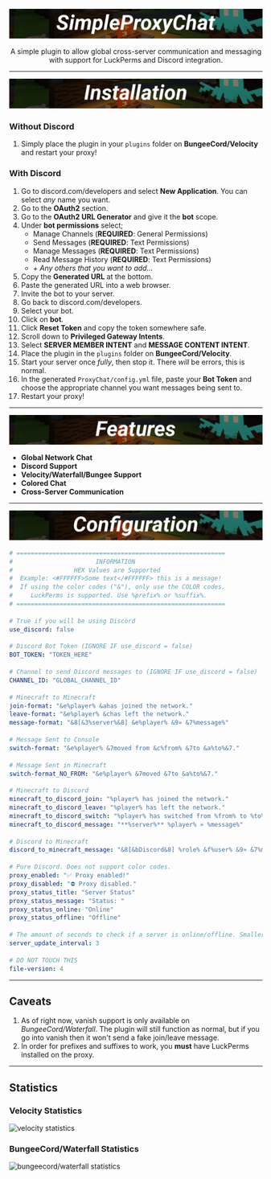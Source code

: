 <p align="center">
  <img src="https://github.com/beanbeanjuice/SimpleProxyChat/blob/master/Images/Finished/SimpleProxyChat.png?raw=true" alt="SimpleProxyChat Logo"/>
</p>
<center>
  A simple plugin to allow global cross-server communication and messaging with support for LuckPerms and Discord integration.
</center>

---

<p align="center">
  <img src="https://github.com/beanbeanjuice/SimpleProxyChat/blob/master/Images/Finished/Installation.png?raw=true" alt="installation"/>
</p>

### Without Discord
1) Simply place the plugin in your `plugins` folder on **BungeeCord/Velocity** and restart your proxy!

### With Discord
1) Go to discord.com/developers and select **New Application**. You can select *any* name you want.
1) Go to the **OAuth2** section.
1) Go to the **OAuth2 URL Generator** and give it the **bot** scope.
1) Under **bot permissions** select;
    - Manage Channels (**REQUIRED**: General Permissions)
    - Send Messages (**REQUIRED**: Text Permissions)
    - Manage Messages (**REQUIRED**: Text Permissions)
    - Read Message History (**REQUIRED**: Text Permissions)
    - *+ Any others that you want to add...*
1) Copy the **Generated URL** at the bottom.
1) Paste the generated URL into a web browser.
1) Invite the bot to your server.
1) Go back to discord.com/developers.
1) Select your bot.
1) Click on **bot**.
1) Click **Reset Token** and copy the token somewhere safe.
1) Scroll down to **Privileged Gateway Intents**.
1) Select **SERVER MEMBER INTENT** and **MESSAGE CONTENT INTENT**.
1) Place the plugin in the `plugins` folder on **BungeeCord/Velocity**.
1) Start your server once *fully*, then stop it. There *will* be errors, this is normal.
1) In the generated `ProxyChat/config.yml` file, paste your **Bot Token** and choose the appropriate channel you want messages being sent to.
1) Restart your proxy!

---

<p align="center">
  <img src="https://github.com/beanbeanjuice/SimpleProxyChat/blob/master/Images/Finished/Features.png?raw=true" alt="features"/>
</p>

* **Global Network Chat**
* **Discord Support**
* **Velocity/Waterfall/Bungee Support**
* **Colored Chat**
* **Cross-Server Communication**

---

<p align="center">
  <img src="https://github.com/beanbeanjuice/SimpleProxyChat/blob/master/Images/Finished/Configuration.png?raw=true" alt="configuration"/>
</p>

```YAML
# ==========================================================
#                       INFORMATION
#                 HEX Values are Supported
#  Example: <#FFFFFF>Some text</#FFFFFF> this is a message!
#  If using the color codes ("&"), only use the COLOR codes.
#     LuckPerms is supported. Use %prefix% or %suffix%.
# ==========================================================

# True if you will be using Discord
use_discord: false

# Discord Bot Token (IGNORE IF use_discord = false)
BOT_TOKEN: "TOKEN_HERE"

# Channel to send Discord messages to (IGNORE IF use_discord = false)
CHANNEL_ID: "GLOBAL_CHANNEL_ID"

# Minecraft to Minecraft
join-format: "&e%player% &ahas joined the network."
leave-format: "&e%player% &chas left the network."
message-format: "&8[&3%server%&8] &e%player% &9» &7%message%"

# Message Sent to Console
switch-format: "&e%player% &7moved from &c%from% &7to &a%to%&7."

# Message Sent in Minecraft
switch-format_NO_FROM: "&e%player% &7moved &7to &a%to%&7."

# Minecraft to Discord
minecraft_to_discord_join: "%player% has joined the network."
minecraft_to_discord_leave: "%player% has left the network."
minecraft_to_discord_switch: "%player% has switched from %from% to %to%."
minecraft_to_discord_message: "**%server%** %player% » %message%"

# Discord to Minecraft
discord_to_minecraft_message: "&8[&bDiscord&8] %role% &f%user% &9» &7%message%"

# Pure Discord. Does not support color codes.
proxy_enabled: "✅ Proxy enabled!"
proxy_disabled: "⛔ Proxy disabled."
proxy_status_title: "Server Status"
proxy_status_message: "Status: "
proxy_status_online: "Online"
proxy_status_offline: "Offline"

# The amount of seconds to check if a server is online/offline. Smaller numbers can cause errors. Beware.
server_update_interval: 3

# DO NOT TOUCH THIS
file-version: 4
```

---

## Caveats
1) As of right now, vanish support is only available on *BungeeCord/Waterfall*. The plugin will still function as normal, but if you go into vanish then it won't send a fake join/leave message.
1) In order for prefixes and suffixes to work, you **must** have LuckPerms installed on the proxy.

---

## Statistics
### Velocity Statistics
![velocity statistics](https://bstats.org/signatures/velocity/SimpleProxyChat.svg)

### BungeeCord/Waterfall Statistics
![bungeecord/waterfall statistics](https://bstats.org/signatures/bungeecord/SimpleProxyChat.svg)
